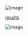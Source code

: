 ![image](https://github.com/user-attachments/assets/ce65b997-3401-487f-ad40-8882708743b7)

[results](https://github.com/data-portfolio-projects2/e-commerce/blob/main/1.%20customer%20analysis/1.%20data/2.%20processed/k%20accuracy.md)

![image](https://github.com/user-attachments/assets/db112d3c-a929-40de-b144-02516d563df2)





